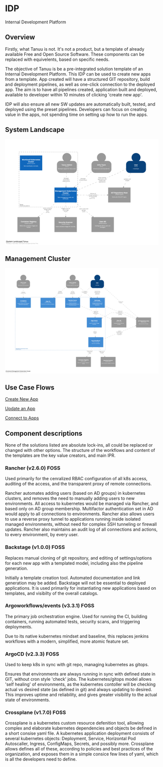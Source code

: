 # IDP
Internal Development Platform

## Overview
Firstly, what Tanuu is not. It's not a product, but a template of already available Free and Open Source Software. These components can be replaced with equivelents, based on specific needs. 

The objective of Tanuu is be a pre-integrated solution template of an Internal Development Platform. This IDP can be used to create new apps from a template. App created will have a structured GIT repository, build and deployment pipelines, as well as one-click connection to the deployed app. The aim is to have all pipelines created, application built and deployed, available to developer within 10 minutes of clicking 'create new app'.

IDP will also ensure all new SW updates are automatically built, tested, and deployed using the preset pipelines. Developers can focus on creating value in the apps, not spending time on setting up how to run the apps.

## System Landscape
![SystemLandscape](SystemLandscape.png)

## Management Cluster
![ManagementContainers](ManagementContainers.png)

## Use Case Flows
[Create New App](CreateNewApp.md)

[Update an App](UpdateApp.md)

[Connect to Apps](ConnectToApps.md)



## Component descriptions
None of the solutions listed are absolute lock-ins, all could be replaced or changed with other options.
The structure of the workflows and content of the templates are the key value creators, and main IPR.

### Rancher (v2.6.0) FOSS
Used primarily for the cenralized RBAC configuration of all k8s access, auditing of the access, and the transparent proxy of remote connections.

Rancher automates adding users (based on AD groups) in kubernetes clusters, and removes the need to manually adding users to new environments.
All access to kubernetes would be managed via Rancher, and based only on AD group membership. Multifactor authentication set in AD would apply to all connections to environments.
Rancher also allows users to use a reverse proxy tunnel to applications running inside isolated managed environments, without need for complex SSH tunneling or firewall updates.
Rancher also maintains an audit log of all connections and actions, to every environment, by every user.

### Backstage (v1.0.0) FOSS
Replaces manual cloning of git repository, and editing of settings/options for each new app with a templated model, including also the pipeline generation.

Initially a template creation tool. Automated documentation and link generation may be added.
Backstage will not be essential to deployed applications. It is used primarily for instantiating new applications based on templates, and visibilty of the overall catalogs.


### Argoworkflows/events (v3.3.1) FOSS
The primary job orchestration engine. Used for running the CI, building containers, running automated tests, security scans, and triggering deployments.

Due to its native kubernetes mindset and baseline, this replaces jenkins workflows with a modern, simplified, more atomic feature set.

### ArgoCD (v2.3.3) FOSS
Used to keep k8s in sync with git repo, managing kubernetes as gitops.

Ensures that environments are always running in sync with defined state in GIT, without cron style 'check' jobs. The kubernetes/gitops model allows 'self healing' of environments, as the kubernetes contoller will be checking actual vs desired state (as defined in git) and always updating to desired. This improves uptime and reliability, and gives greater visibility to the actual state of environments.

### Crossplane (v1.7.0) FOSS
Crossplane is a kubernetes custom resource defenition tool, allowing complex and elaborate kubernetes dependencies and objects be defined in a short consise yaml file.
A kubernetes application deployment consists of several kubernetes objects: Deployment, Service, Horizontal Pod Autoscaller, Ingress, ConfigMaps, Secrets, and possibly more. Crossplane allows defines all of these, according to policies and best practices of the organization, and exposes them in a simple consice few lines of yaml, which is all the developers need to define.
